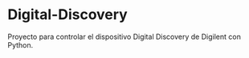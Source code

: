 # Digital-Discovery
Proyecto para controlar el dispositivo Digital Discovery de Digilent con Python.
